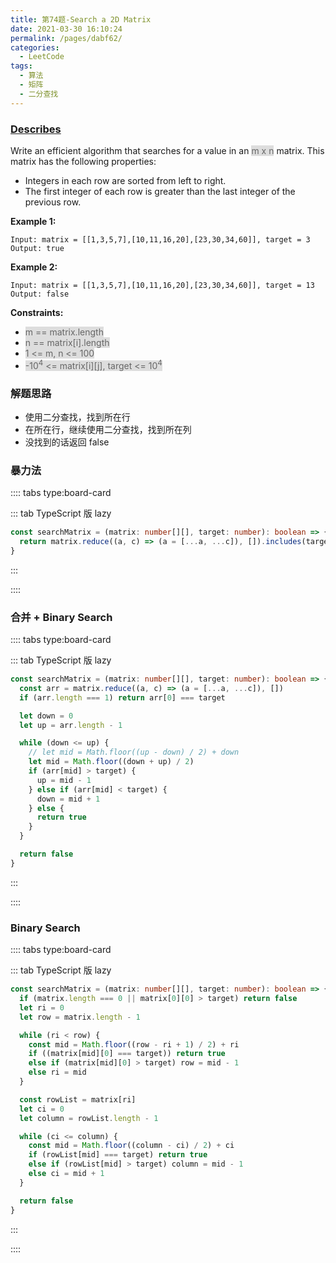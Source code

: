 ```yaml
---
title: 第74题-Search a 2D Matrix
date: 2021-03-30 16:10:24
permalink: /pages/dabf62/
categories:
  - LeetCode
tags:
  - 算法
  - 矩阵
  - 二分查找
---
```


### [Describes](https://leetcode-cn.com/problems/search-a-2d-matrix/)

Write an efficient algorithm that searches for a value in an <span style="background: #ddd; color: #666;">m x n</span> matrix. This matrix has the following properties:

- Integers in each row are sorted from left to right.
- The first integer of each row is greater than the last integer of the previous row.

<!-- more -->

**Example 1:**

```
Input: matrix = [[1,3,5,7],[10,11,16,20],[23,30,34,60]], target = 3
Output: true
```

**Example 2:**

```
Input: matrix = [[1,3,5,7],[10,11,16,20],[23,30,34,60]], target = 13
Output: false
```

**Constraints:**

- <span style="background: #ddd; color: #666;">m == matrix.length</span>
- <span style="background: #ddd; color: #666;">n == matrix[i].length</span>
- <span style="background: #ddd; color: #666;">1 <= m, n <= 100</span>
- <span style="background: #ddd; color: #666;">-10<sup>4</sup> <= matrix[i][j], target <= 10<sup>4</sup></span>

### 解题思路

- 使用二分查找，找到所在行
- 在所在行，继续使用二分查找，找到所在列
- 没找到的话返回 false

### 暴力法

:::: tabs type:board-card

::: tab TypeScript 版 lazy

```TypeScript
const searchMatrix = (matrix: number[][], target: number): boolean => {
  return matrix.reduce((a, c) => (a = [...a, ...c]), []).includes(target)
}
```

:::

::::

### 合并 + Binary Search

:::: tabs type:board-card

::: tab TypeScript 版 lazy

```TypeScript
const searchMatrix = (matrix: number[][], target: number): boolean => {
  const arr = matrix.reduce((a, c) => (a = [...a, ...c]), [])
  if (arr.length === 1) return arr[0] === target

  let down = 0
  let up = arr.length - 1

  while (down <= up) {
    // let mid = Math.floor((up - down) / 2) + down
    let mid = Math.floor((down + up) / 2)
    if (arr[mid] > target) {
      up = mid - 1
    } else if (arr[mid] < target) {
      down = mid + 1
    } else {
      return true
    }
  }

  return false
}
```

:::

::::

### Binary Search

:::: tabs type:board-card

::: tab TypeScript 版 lazy

```TypeScript
const searchMatrix = (matrix: number[][], target: number): boolean => {
  if (matrix.length === 0 || matrix[0][0] > target) return false
  let ri = 0
  let row = matrix.length - 1

  while (ri < row) {
    const mid = Math.floor((row - ri + 1) / 2) + ri
    if ((matrix[mid][0] === target)) return true
    else if (matrix[mid][0] > target) row = mid - 1
    else ri = mid
  }

  const rowList = matrix[ri]
  let ci = 0
  let column = rowList.length - 1

  while (ci <= column) {
    const mid = Math.floor((column - ci) / 2) + ci
    if (rowList[mid] === target) return true
    else if (rowList[mid] > target) column = mid - 1
    else ci = mid + 1
  }

  return false
}
```

:::

::::

